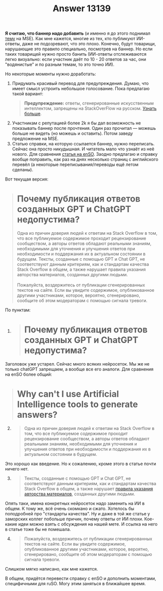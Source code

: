 ﻿---
title: "Answer 13139"
se.owner.user_id: 532877
se.owner.display_name: "Зонтик"
se.owner.link: "https://ru.meta.stackoverflow.com/users/532877/%d0%97%d0%be%d0%bd%d1%82%d0%b8%d0%ba"
se.answer_id: 13139
se.question_id: 13138
se.post_type: answer
se.is_accepted: False
---
<p><strong>Я считаю, что баннер надо добавить</strong> (и именно я до этого поднимал <a href="https://meta.stackexchange.com/q/394512/1346379">тему</a> на MSE). Как мне кажется, многие из тех, кто публикуют ИИ-ответы, даже не подозревают, что это плохо. Конечно, будут товарищи, нарушающие это правило специально, посмотрев на баннер. Но если таких товарищей нужно просто банить (ИИ-ответы отслеживаются легко визуально: если участник даёт по 10 - 20 ответов за час, они &quot;водянистые&quot; и по разным темам, то это точно ИИ).</p>
<p>Но некоторые моменты нужно доработать:</p>
<ol>
<li><p>Придумать красивый перевод для предупреждения. Думаю, что имеет смысл устроить небольшое голосование. Пока предлагаю такой вариант:</p>
<blockquote>
<p><strong>Предупреждение:</strong> ответы, сгенерированные искусственным интеллектом, запрещены на StackOverFlow на русском. <a href="https://meta.stackexchange.com/q/394512/1346379">Узнать больше</a>.</p>
</blockquote>
</li>
</ol>
<ol start="2">
<li>Участникам с репутацией более 2k я бы дал возможность не показывать баннер после прочтения. Один раз прочитал    — можешь больше не видеть (но можешь и оставить). Потом заведу предложение на MSE.</li>
<li>Статью справки, на которую ссылается баннер, нужно переписать. Сейчас она просто никудышная.  И читатель мало что узнаёт из неё нового. Для сравнения <a href="https://stackoverflow.com/help/ai-policy">статья на enSO</a>. Заодно предлагаю и справку вообще поправить, как раз на днях несколько страниц с английского перевёл (а некоторые переписывания/переводы ещё летом сделаны).</li>
</ol>
<p>Вот текущая версия:</p>
<blockquote>
<h1>Почему публикация ответов созданных GPT и ChatGPT недопустима?</h1>
<p>Одна из причин доверия людей к ответам на Stack Overflow в том, что все
публикуемое содержимое проходит рецензирование сообществом, а авторы ответов обладают реальными знаниям, необходимыми для уточнения и улучшения ответов при необходимости и поддержания их в актуальном состоянии в будущем. Тексты, созданные с помощью GPT и Chat GPT, не соответствуют данным критериям, как и стандартам качества Stack Overflow в общем, а также нарушает правила указания авторства материалов, созданных другими людьми.<br><br>Пожалуйста, воздержитесь от публикации сгенерированных текстов на сайте. Если вы увидите содержимое, опубликованное другими участниками, которое, вероятно, сгенерировано, сообщите об этом модераторам с помощью сигнала тревоги.</p>
</blockquote>
<p>По пунктам:</p>
<ol>
<li>
<blockquote>
<h1>Почему публикация ответов созданных GPT и ChatGPT недопустима?</h1>
</blockquote>
</li>
</ol>
<p>Заголовок уже устарел. Сейчас много всяких нейросеток. Мы же не только chatGPT запрещаем, а вообще все его аналоги. Для сравнения на enSO более общий:</p>
<blockquote>
<h1>Why can't I use Artificial Intelligence tools to generate answers?</h1>
</blockquote>
<ol start="2">
<li>
<blockquote>
<p>Одна из причин доверия людей к ответам на Stack Overflow в том, что все публикуемое содержимое проходит рецензирование сообществом, а авторы ответов обладают реальными знаниям, необходимыми для уточнения и улучшения ответов при необходимости и поддержания их в актуальном состоянии в будущем.</p>
</blockquote>
</li>
</ol>
<p>Это хорошо как введение. Но к сожалению, кроме этого в статье почти ничего нет.</p>
<ol start="3">
<li>
<blockquote>
<p>Тексты, созданные с помощью GPT и Chat GPT, не соответствуют данным критериям, как и стандартам качества Stack Overflow в общем, а также нарушает <a href="https://ru.stackoverflow.com/help/referencing">правила указания авторства материалов</a>, созданных другими людьми.</p>
</blockquote>
</li>
</ol>
<p>Опять таки, имена конкретных нейросеток надо заменить на ИИ в общем. К тому же, всё очень скомкано и сжато. Хотелось бы поподробней про &quot;стандарты качества&quot;. Ну и даже в той же статье у заморских коллег побольше причин, почему ответы от ИИ плохи. Кое-какие идеи можно взять с обсуждения на нашей мете. И ссылка на него в статье тоже бы не помешала.</p>
<ol start="4">
<li>
<blockquote>
<p>Пожалуйста, воздержитесь от публикации сгенерированных текстов на сайте. Если вы увидите содержимое, опубликованное другими участниками, которое, вероятно, сгенерировано, сообщите об этом модераторам с помощью сигнала тревоги.</p>
</blockquote>
</li>
</ol>
<p>Слишком мягко написано, как мне кажется.</p>
<p>В общем, придётся перевести справку с enSO и дополнить моментами, специфичными для ruSO. Могу этим заняться в ближайшее время.</p>
